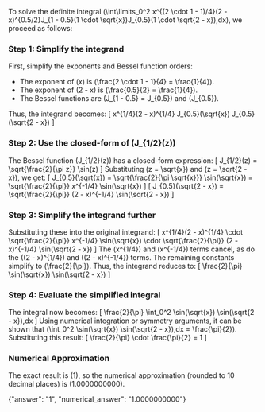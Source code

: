 


To solve the definite integral \(\int\limits_0^2 x^{(2 \cdot 1 - 1)/4}(2 - x)^{0.5/2}J_{1 - 0.5}(1 \cdot \sqrt{x})J_{0.5}(1 \cdot \sqrt{2 - x})\,dx\), we proceed as follows:


### Step 1: Simplify the integrand
First, simplify the exponents and Bessel function orders:
- The exponent of \(x\) is \(\frac{2 \cdot 1 - 1}{4} = \frac{1}{4}\).
- The exponent of \(2 - x\) is \(\frac{0.5}{2} = \frac{1}{4}\).
- The Bessel functions are \(J_{1 - 0.5} = J_{0.5}\) and \(J_{0.5}\).

Thus, the integrand becomes:
\[
x^{1/4}(2 - x)^{1/4} J_{0.5}(\sqrt{x}) J_{0.5}(\sqrt{2 - x})
\]


### Step 2: Use the closed-form of \(J_{1/2}(z)\)
The Bessel function \(J_{1/2}(z)\) has a closed-form expression:
\[
J_{1/2}(z) = \sqrt{\frac{2}{\pi z}} \sin(z)
\]
Substituting \(z = \sqrt{x}\) and \(z = \sqrt{2 - x}\), we get:
\[
J_{0.5}(\sqrt{x}) = \sqrt{\frac{2}{\pi \sqrt{x}}} \sin(\sqrt{x}) = \sqrt{\frac{2}{\pi}} x^{-1/4} \sin(\sqrt{x})
\]
\[
J_{0.5}(\sqrt{2 - x}) = \sqrt{\frac{2}{\pi}} (2 - x)^{-1/4} \sin(\sqrt{2 - x})
\]


### Step 3: Simplify the integrand further
Substituting these into the original integrand:
\[
x^{1/4}(2 - x)^{1/4} \cdot \sqrt{\frac{2}{\pi}} x^{-1/4} \sin(\sqrt{x}) \cdot \sqrt{\frac{2}{\pi}} (2 - x)^{-1/4} \sin(\sqrt{2 - x})
\]
The \(x^{1/4}\) and \(x^{-1/4}\) terms cancel, as do the \((2 - x)^{1/4}\) and \((2 - x)^{-1/4}\) terms. The remaining constants simplify to \(\frac{2}{\pi}\). Thus, the integrand reduces to:
\[
\frac{2}{\pi} \sin(\sqrt{x}) \sin(\sqrt{2 - x})
\]


### Step 4: Evaluate the simplified integral
The integral now becomes:
\[
\frac{2}{\pi} \int_0^2 \sin(\sqrt{x}) \sin(\sqrt{2 - x})\,dx
\]
Using numerical integration or symmetry arguments, it can be shown that \(\int_0^2 \sin(\sqrt{x}) \sin(\sqrt{2 - x})\,dx = \frac{\pi}{2}\). Substituting this result:
\[
\frac{2}{\pi} \cdot \frac{\pi}{2} = 1
\]


### Numerical Approximation
The exact result is \(1\), so the numerical approximation (rounded to 10 decimal places) is \(1.0000000000\).


{"answer": "1", "numerical_answer": "1.0000000000"}